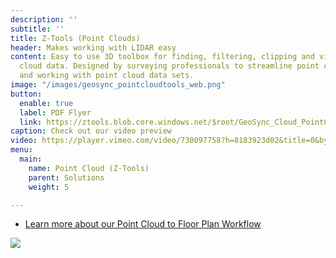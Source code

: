 ```yaml
---
description: ''
subtitle: ''
title: Z-Tools (Point Clouds)
header: Makes working with LIDAR easy
content: Easy to use 3D toolbox for finding, filtering, clipping and visualizing point
  cloud data. Designed by surveying professionals to streamline point cloud workflows
  and working with point cloud data sets.
image: "/images/geosync_pointcloudtools_web.png"
button:
  enable: true
  label: PDF Flyer
  link: https://ztools.blob.core.windows.net/$root/GeoSync_Cloud_PointCloud_Flyer.pdf
caption: Check out our video preview
video: https://player.vimeo.com/video/730097758?h=8183923d02&title=0&byline=0&portrait=0&color=00ab5f
menu:
  main:
    name: Point Cloud (Z-Tools)
    parent: Solutions
    weight: 5

---
```

* [Learn more about our Point Cloud to Floor Plan Workflow](https://ztools.blob.core.windows.net/$root/GeoSync_Cloud_PointCloudtoFloorPlan_Flyer.pdf)

![](/images/pointcloudtofloorplan.png)